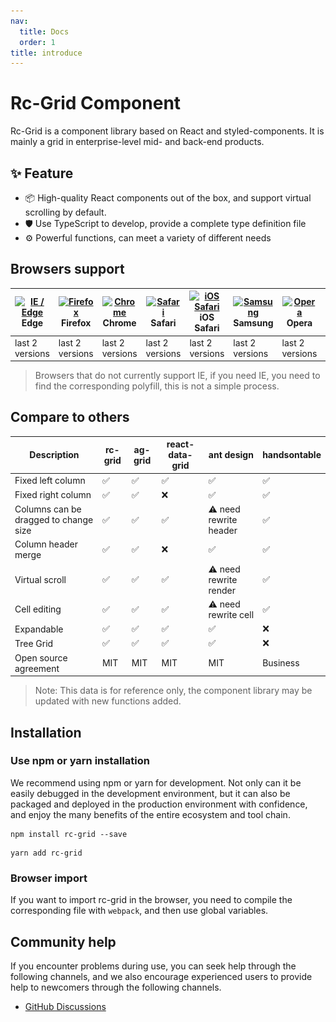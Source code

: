 ```yaml
---
nav:
  title: Docs
  order: 1
title: introduce
---
```


# Rc-Grid Component

Rc-Grid is a component library based on React and styled-components. It is mainly a grid in enterprise-level mid- and back-end products.

## ✨ Feature

- 📦 High-quality React components out of the box, and support virtual scrolling by default.
- 🛡 Use TypeScript to develop, provide a complete type definition file
- ⚙️ Powerful functions, can meet a variety of different needs

## Browsers support

| [<img src="https://raw.githubusercontent.com/alrra/browser-logos/master/src/edge/edge_48x48.png" alt="IE / Edge" width="24px" height="24px" />](http://godban.github.io/browsers-support-badges/)<br/> Edge | [<img src="https://raw.githubusercontent.com/alrra/browser-logos/master/src/firefox/firefox_48x48.png" alt="Firefox" width="24px" height="24px" />](http://godban.github.io/browsers-support-badges/)<br/>Firefox | [<img src="https://raw.githubusercontent.com/alrra/browser-logos/master/src/chrome/chrome_48x48.png" alt="Chrome" width="24px" height="24px" />](http://godban.github.io/browsers-support-badges/)<br/>Chrome | [<img src="https://raw.githubusercontent.com/alrra/browser-logos/master/src/safari/safari_48x48.png" alt="Safari" width="24px" height="24px" />](http://godban.github.io/browsers-support-badges/)<br/>Safari | [<img src="https://raw.githubusercontent.com/alrra/browser-logos/master/src/safari-ios/safari-ios_48x48.png" alt="iOS Safari" width="24px" height="24px" />](http://godban.github.io/browsers-support-badges/)<br/>iOS Safari | [<img src="https://raw.githubusercontent.com/alrra/browser-logos/master/src/samsung-internet/samsung-internet_48x48.png" alt="Samsung" width="24px" height="24px" />](http://godban.github.io/browsers-support-badges/)<br/>Samsung | [<img src="https://raw.githubusercontent.com/alrra/browser-logos/master/src/opera/opera_48x48.png" alt="Opera" width="24px" height="24px" />](http://godban.github.io/browsers-support-badges/)<br/>Opera | [<img src="https://raw.githubusercontent.com/alrra/browser-logos/master/src/electron/electron_48x48.png" alt="Electron" width="24px" height="24px" />](http://godban.github.io/browsers-support-badges/)<br/>Electron |
| --------- | --------- | --------- | --------- | --------- | --------- | --------- | --------- |
| last 2 versions | last 2 versions| last 2 versions| last 2 versions| last 2 versions| last 2 versions| last 2 versions| last 2 versions

> Browsers that do not currently support IE, if you need IE, you need to find the corresponding polyfill, this is not a simple process.

## Compare to others

|Description | rc-grid | ag-grid | react-data-grid | ant design          | handsontable | 
|--------|-------- |-------  |---------        |------              |-----------   |
|Fixed left column   | ✅     | ✅       | ✅              |✅                  | ✅
|Fixed right column     | ✅     | ✅       | ❌              |✅                  | ✅ 
|Columns can be dragged to change size| ✅ | ✅      | ✅              |⚠️ need rewrite header     | ✅ 
|Column header merge   | ✅     | ✅      | ❌              | ✅                 | ✅
|Virtual scroll   | ✅     | ✅      | ✅              |⚠️ need rewrite render     | ✅
|Cell editing | ✅     | ✅       | ✅              | ⚠️ need rewrite cell     | ✅
|Expandable | ✅     | ✅       | ✅              | ✅                 | ❌
|Tree Grid   | ✅     | ✅       | ✅              | ✅                 | ❌
|Open source agreement    | MIT    | MIT      | MIT             | MIT                | Business

> Note: This data is for reference only, the component library may be updated with new functions added.

## Installation

### Use npm or yarn installation

We recommend using npm or yarn for development. Not only can it be easily debugged in the development environment, but it can also be packaged and deployed in the production environment with confidence, and enjoy the many benefits of the entire ecosystem and tool chain.

```
npm install rc-grid --save
```

```
yarn add rc-grid
```

### Browser import

If you want to import rc-grid in the browser, you need to compile the corresponding file with `webpack`, and then use global variables.

## Community help

If you encounter problems during use, you can seek help through the following channels, and we also encourage experienced users to provide help to newcomers through the following channels.

- [GitHub Discussions](https://github.com/HighPerformanceComponent/rc-grid/discussions)

